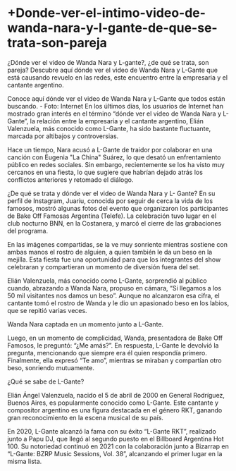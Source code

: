 # +Donde-ver-el-intimo-video-de-wanda-nara-y-l-gante-de-que-se-trata-son-pareja

¿Dónde ver el video de Wanda Nara y L-gante?, ¿de qué se trata, son pareja?
Descubre aquí dónde ver el video de Wanda Nara y L-Gante que está causando revuelo en las redes, este encuentro entre la empresaria y el cantante argentino.

Conoce aquí dónde ver el video de Wanda Nara y L-Gante que todos están buscando. - Foto: Internet
En los últimos días, los usuarios de Internet han mostrado gran interés en el término “dónde ver el video de Wanda Nara y L-Gante”, la relación entre la empresaria y el cantante argentino, Elián Valenzuela, más conocido como L-Gante, ha sido bastante fluctuante, marcada por altibajos y controversias.

Hace un tiempo, Nara acusó a L-Gante de traidor por colaborar en una canción con Eugenia "La China" Suárez, lo que desató un enfrentamiento público en redes sociales. Sin embargo, recientemente se los ha visto muy cercanos en una fiesta, lo que sugiere que habrían dejado atrás los conflictos anteriores y retomado el diálogo.

¿De qué se trata y dónde ver el video de Wanda Nara y L- Gante?
En su perfil de Instagram, Juariu, conocida por seguir de cerca la vida de los famosos, mostró algunas fotos del evento que organizaron los participantes de Bake Off Famosas Argentina (Telefe). La celebración tuvo lugar en el club nocturno BNN, en la Costanera, y marcó el cierre de las grabaciones del programa.

En las imágenes compartidas, se la ve muy sonriente mientras sostiene con ambas manos el rostro de alguien, a quien también le da un beso en la mejilla. Esta fiesta fue una oportunidad para que los integrantes del show celebraran y compartieran un momento de diversión fuera del set.

Elián Valenzuela, más conocido como L-Gante, sorprendió al público cuando, abrazando a Wanda Nara, propuso en cámara, “Si llegamos a los 50 mil visitantes nos damos un beso”. Aunque no alcanzaron esa cifra, el cantante tomó el rostro de Wanda y le dio un apasionado beso en los labios, que se repitió varias veces.

Wanda Nara captada en un momento junto a L-Gante.

Luego, en un momento de complicidad, Wanda, presentadora de Bake Off Famosos, le preguntó: “¿Me amás?”. En respuesta, L-Gante le devolvió la pregunta, mencionando que siempre era él quien respondía primero. Finalmente, ella expresó “Te amo”, mientras se miraban y compartían otro beso, sonriendo mutuamente.


¿Qué se sabe de L-Gante?

Elián Ángel Valenzuela, nacido el 5 de abril de 2000 en General Rodríguez, Buenos Aires, es popularmente conocido como L-Gante. Este cantante y compositor argentino es una figura destacada en el género RKT, ganando gran reconocimiento en la escena musical de su país.

En 2020, L-Gante alcanzó la fama con su éxito “L-Gante RKT”, realizado junto a Papu DJ, que llegó al segundo puesto en el Billboard Argentina Hot 100. Su notoriedad continuó en 2021 con la colaboración junto a Bizarrap en “L-Gante: BZRP Music Sessions, Vol. 38”, alcanzando el primer lugar en la misma lista.
